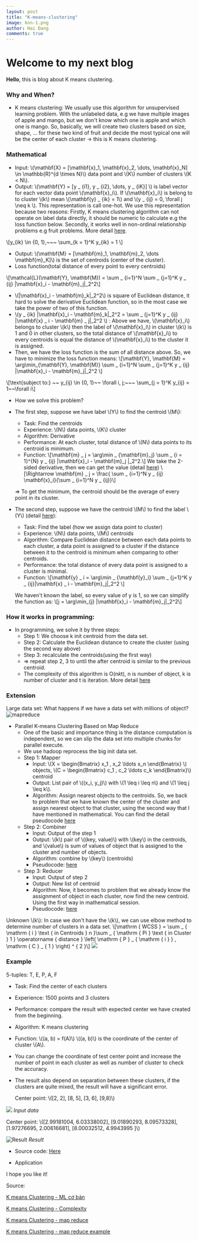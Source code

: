 ```yaml
---
layout: post
title: "K-means-clustering"
image: knn-1.png
author: Hai Dang
comments: true
---
```

# Welcome to my next blog
**Hello**, this is blog about K means clustering.
### Why and When? 
* K means clustering: We usually use this algorithm for unsupervised learning problem. With the unlabeled data, e.g we have multiple images of apple and mango, but we don't know which one is apple and which one is mango. So, basically, we will create two clusters based on size, shape, ... for these two kind of fruit and decide the most typical one will be the center of each cluster -> this is K means clustering.

### Mathematical 
* Input: \\(\mathbf{X} = [\mathbf{x}_1, \mathbf{x}_2, \dots, \mathbf{x}_N] \in \mathbb{R}^{d \times N}\\) data point and \\(K\\) number of clusters \\(K < N\\). 
* Output: \\(\mathbf{Y} = [y _ {i1}, y _ {i2}, \dots, y _ {iK}] \\) is label vector for each vector data point \\(\mathbf{x}_i\\). If \\(\mathbf{x}_i\\) is belong to to cluster \\(k\\) mean \\(\mathbf{y} _ {ik} = 1\\) and \\(y _ {ij} = 0, \forall j \neq k \\). This representation is call one-hot. We use this representation because two reasons: Firstly, K means clustering algorithm can not operate on label data directly, it should be numeric to calculate e.g the loss function below. Secondly, it works well in non-ordinal relationship problems e.g fruit problems. More detail [here](https://machinelearningmastery.com/why-one-hot-encode-data-in-machine-learning/). 

\\[y_{ik} \in \{0, 1\},~~~ \sum_{k = 1}^K y_{ik} = 1 \\]
* Output: \\(\mathbf{M} = [\mathbf{m}_1, \mathbf{m}_2, \dots \mathbf{m}_K]\\) is the set of centroids (center of the cluster).
* Loss function(total distance of every point to every centroids)

\\[\mathcal{L}(\mathbf{Y}, \mathbf{M}) = \sum _ {i=1}^N \sum _ {j=1}^K y _ {ij} \|\mathbf{x}_i - \mathbf{m}_j\|_2^2\\]
* \\(\|\mathbf{x}_i - \mathbf{m}_k\|_2^2\\) is square of Euclidean distance, it hard to solve the derivative Euclidean function, so in the most case we take the power of two of this function. 
* \\(y _ {ik} \|\mathbf{x}_i - \mathbf{m}_k\|_2^2 =  \sum _ {j=1}^K y _ {ij} \|\mathbf{x} _ i - \mathbf{m} _ j\|_2^2 \\) : Above we have, \\(\mathbf{x}_i\\) belongs to cluster \\(k\\) then the label of \\(\mathbf{x}_i\\) in cluster \\(k\\) is 1 and 0 in other clusters, so the total distance of \\(\mathbf{x}_i\\) to every centroids is equal the distance of \\(\mathbf{x}_i\\) to the cluster it is assigned.
* Then, we have the loss function is the sum of all distance above. So, we have to minimize the loss function means: 
\\[\mathbf{Y}, \mathbf{M} = \arg\min_{\mathbf{Y}, \mathbf{M}} \sum _ {i=1}^N \sum _ {j=1}^K y _ {ij} \|\mathbf{x}_i - \mathbf{m}_j\|_2^2 \\]

\\[\text{subject to:} ~~ y_{ij} \in \{0, 1\}~~ \forall i, j;~~~ \sum_{j = 1}^K y_{ij} = 1~~\forall i\\]

* How we solve this problem? 
* The first step, suppose we have label \\(Y\\) to find the centroid \\(M\\): 
  * Task: Find the centroids
  * Experience: \\(N\\) data points, \\(K\\) cluster
  * Algorithm: Derivative
  * Performance: At each cluster, total distance of \\(N\\) data points to its centroid is minimum.
  * Function:
\\[\mathbf{m} _ j = \arg\min _ {\mathbf{m}_j} \sum _ {i = 1}^{N} y _ {ij} \|\mathbf{x}_i - \mathbf{m}_j \|_2^2.\\]
  We take the 2-sided derivative, then we can get the value (detail [here](https://machinelearningcoban.com/2017/01/01/kmeans/))
\\[\Rightarrow \mathbf{m} _ j = \frac{ \sum _ {i=1}^N y _ {ij} \mathbf{x}_i}{\sum _ {i=1}^N y _ {ij}}\\]
  
  => To get the minimum, the centroid should be the average of every point in its cluster. 

* The second step, suppose we have the centroid \\(M\\) to find the label \\(Y\\) (detail [here](https://machinelearningcoban.com/2017/01/01/kmeans/)):
  * Task: Find the label (how we assign data point to cluster)
  * Experience: \\(N\\) data points, \\(M\\) centroids
  * Algorithm: Compare Euclidean distance between each data points to each cluster, a data point is assigned to a cluster if the distance between it to the centroid is minimum when comparing to other centroids. 
  * Performance: the total distance of every data point is assigned to a cluster is minimal.
  * Function: 
\\[\mathbf{y} _ i = \arg\min _ {\mathbf{y}_i} \sum _ {j=1}^K y _ {ij}\|\mathbf{x} _ i - \mathbf{m}_j\|_2^2 \\]

  We haven't known the label, so every value of y is 1, so we can simplify the function as: 
  \\[j = \arg\min_{j} \|\mathbf{x}_i - \mathbf{m}_j\|_2^2\\]

### How it works in programming:
* In programming, we solve it by three steps:
  * Step 1: We choose k init centroid from the data set.
  * Step 2: Calculate the Euclidean distance to create the cluster (using the second way above)
  * Step 3: recalculate the centroids(using the first way)
  * => repeat step 2, 3 to until the after centroid is similar to the previous centroid. 
  * The complexity of this algorithm is O(n*k*t), n is number of object, k is number of cluster and t is iteration. More detail [here](https://www.researchgate.net/post/What_is_the_time_complexity_of_clustering_algorithms)

### Extension
Large data set: What happens if we have a data set with millions of object?
![mapreduce](../img/k-means-clustering-mapreduce.png)

  * Parallel K-means Clustering Based on Map Reduce
    * One of the basic and importance thing is the distance computation is independent, so we can slip the data set into multiple chunks for parallel execute. 
    * We use hadoop reprocess the big init data set.
    * Step 1: Mapper 
      * Input: \\(X = \begin{Bmatrix} x_1 , x_2 \ldots x_n \end{Bmatrix} \\) objects, \\(C = \begin{Bmatrix} c_1 , c_2 \ldots c_k \end{Bmatrix}\\) centroid
      * Output: List pair of \\((x_i, y_j)\\) with \\(1 \leq i \leq n\\) and \\(1 \leq j \leq k\\).
      * Algorithm: Assign nearest objects to the centroids. So, we back to problem that we have known the center of the cluster and assign nearest object to that cluster, using the second way that I have mentioned in mathematical. You can find the detail pseudocode [here](http://iip.ict.ac.cn/sites/default/files/publication/2009_Weizhong%20Zhao_Parallel%20K-means%20clustering%20based%20on%20mapreduce.pdf) 
    * Step 2: Combiner
      * Input: Output of the step 1
      * Output: \\(k\\) pair of \\((key, value)\\) with \\(key\\) in the centroids, and \\(value\\) is sum of values of object that is assigned to the cluster and number of objects.
      * Algorithm: combine by \\(key\\) (centroids)
      * Pseudocode: [here](http://iip.ict.ac.cn/sites/default/files/publication/2009_Weizhong%20Zhao_Parallel%20K-means%20clustering%20based%20on%20mapreduce.pdf) 
    * Step 3: Reducer
      * Input: Output of step 2
      * Output: New list of centroid
      * Algorithm: Now, it becomes to problem that we already know the assignment of object in each cluster, now find the new centroid. Using the first way in mathematical session. 
      * Pseudocode: [here](http://iip.ict.ac.cn/sites/default/files/publication/2009_Weizhong%20Zhao_Parallel%20K-means%20clustering%20based%20on%20mapreduce.pdf) 
      
Unknown \\(k\\): In case we don't have the \\(k\\), we can use elbow method to determine number of clusters in a data set.
\\[\mathrm { WCSS } = \sum _ { \mathrm { i } \text { in Centroids } n }\sum _ { \mathrm { Pi } \text { in Cluster } 1 } \operatorname { distance } \left( \mathrm { P } _ { \mathrm { i } } , \mathrm { C } _ { 1 } \right) ^ { 2 }\\] 
    ![](https://media.licdn.com/dms/image/C4E12AQGtYzxZcksIkQ/article-inline_image-shrink_1500_2232/0?e=1553731200&v=beta&t=aw7WXMvLTJxT6nw4o31o1UtwNkjV3A_oeip0q52rnWI)

### Example
5-tuples: T, E, P, A, F
* Task: Find the center of each clusters
* Experience: 1500 points and 3 clusters
* Performance: compare the result with expected center we have created from the beginning.
* Algorithm: K means clustering
* Function: \\((a, b) = f(A)\\) \\((a, b)\\) is the coordinate of the center of cluster \\(A\\).
* You can change the coordinate of test center point and increase the number of point in each cluster as well as number of cluster to check the accuracy.
* The result also depend on separation between these clusters, if the clusters are quite mixed, the result will have a significant error. 
       
  Center point: \\([2, 2], [8, 5], [3, 6], [9,8]\\)
      
![](../img/k-means-clustering.png)
*Input data*

  Center point: \\([2.99181004, 6.03338002], [9.01890293, 8.09573328], [1.97276695, 2.00616681], [8.00032512, 4.9943995 ]\\)
                   
![Result](../img/k-means-clustering-after.png)
*Result*

* Source code: [Here](https://github.com/HaiDang9719/StudyML/blob/master/K_means_clustering/k-meansClusteringex1.py)

* Application 

I hope you like it!

Source: 

[K means Clustering - ML cơ bản](https://machinelearningcoban.com/2017/01/01/kmeans/)

[K means Clustering - Complexity](https://www.researchgate.net/post/What_is_the_time_complexity_of_clustering_algorithms)

[K means Clustering - map reduce](http://iip.ict.ac.cn/sites/default/files/publication/2009_Weizhong%20Zhao_Parallel%20K-means%20clustering%20based%20on%20mapreduce.pdf)

[K means Clustering - map reduce example](https://pdfs.semanticscholar.org/46a3/d830f379ae61c269c9425d615f359067a5a6.pdf)
